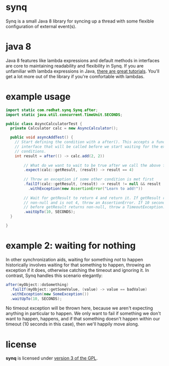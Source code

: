 synq
====

Synq is a small Java 8 library for syncing up a thread with some flexible configuration of external event(s). 

java 8
======
Java 8 features like lambda expressions and default methods in interfaces are core to maintaining readability and flexibility in Synq. If you are unfamiliar with lambda expressions in Java, [there are great tutorials][2]. You'll get a lot more out of the library if you're comfortable with lambdas.

example usage
=============
```java
import static com.redhat.synq.Synq.after;
import static java.util.concurrent.TimeUnit.SECONDS;

public class AsyncCalculatorTest {
  private Calculator calc = new AsyncCalculator();

  public void asyncAddTest() {
    // Start defining the condition with a after(). This accepts a functional
    // interface that will be called before we start waiting for the expected
    // conditions.
    int result = after(() -> calc.add(2, 2)) 
    
        // What do we want to wait to be true after we call the above function?
        .expect(calc::getResult, (result) -> result == 4)
        
        // Throw an exception if some other condition is met first
        .failIf(calc::getResult, (result) -> result != null && result != 4)
          .withException(new AssertionError("Learn to add!"))
          
        // Wait for getResult to return 4 and return it. If getResult returns a
        // non-null and is not 4, throw an AssertionError. If 10 seconds passes
        // before getResult returns non-null, throw a TimeoutException.
        .waitUpTo(10, SECONDS);
  }

}
```

example 2: waiting for nothing
==============================
In other synchronization aids, waiting for something *not* to happen historically involves waiting for that something to happen, throwing an exception if it does, otherwise catching the timeout and ignoring it. In contrast, Synq handles this scenario elegantly:

```java
after(myObject::doSomething)
  .failIf(myObject::getSomeValue, (value) -> value == badValue)
  .withException(new SomeException())
  .waitUpTo(10, SECONDS);
```

No timeout exception will be thrown here, because we aren't expecting anything in particular to happen. We only want to fail if something we don't want to happen, happens, and if that something doesn't happen within our timeout (10 seconds in this case), then we'll happily move along.

license
=======

**synq** is licensed under [version 3 of the GPL][1].


  [1]: https://www.gnu.org/copyleft/gpl.html
  [2]: http://docs.oracle.com/javase/tutorial/java/javaOO/lambdaexpressions.html
